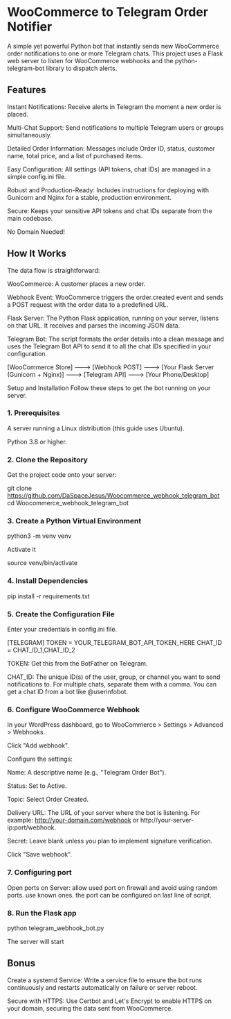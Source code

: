 # WooCommerce to Telegram Order Notifier
A simple yet powerful Python bot that instantly sends new WooCommerce order notifications to one or more Telegram chats. This project uses a Flask web server to listen for WooCommerce webhooks and the python-telegram-bot library to dispatch alerts.


## Features
Instant Notifications: Receive alerts in Telegram the moment a new order is placed.

Multi-Chat Support: Send notifications to multiple Telegram users or groups simultaneously.

Detailed Order Information: Messages include Order ID, status, customer name, total price, and a list of purchased items.

Easy Configuration: All settings (API tokens, chat IDs) are managed in a simple config.ini file.

Robust and Production-Ready: Includes instructions for deploying with Gunicorn and Nginx for a stable, production environment.

Secure: Keeps your sensitive API tokens and chat IDs separate from the main codebase.

No Domain Needed!


## How It Works
The data flow is straightforward:

WooCommerce: A customer places a new order.

Webhook Event: WooCommerce triggers the order.created event and sends a POST request with the order data to a predefined URL.

Flask Server: The Python Flask application, running on your server, listens on that URL. It receives and parses the incoming JSON data.

Telegram Bot: The script formats the order details into a clean message and uses the Telegram Bot API to send it to all the chat IDs specified in your configuration.

[WooCommerce Store] ---> [Webhook POST] ---> [Your Flask Server (Gunicorn + Nginx)] ---> [Telegram API] ---> [Your Phone/Desktop]

Setup and Installation
Follow these steps to get the bot running on your server.

### 1. Prerequisites
A server running a Linux distribution (this guide uses Ubuntu).

Python 3.8 or higher.

### 2. Clone the Repository
Get the project code onto your server:

git clone https://github.com/DaSpaceJesus/Woocommerce_webhook_telegram_bot
cd Woocommerce_webhook_telegram_bot

### 3. Create a Python Virtual Environment

python3 -m venv venv

Activate it

source venv/bin/activate

### 4. Install Dependencies

pip install -r requirements.txt

### 5. Create the Configuration File

Enter your credentials in config.ini file.

[TELEGRAM]
TOKEN = YOUR_TELEGRAM_BOT_API_TOKEN_HERE
CHAT_ID = CHAT_ID_1,CHAT_ID_2

TOKEN: Get this from the BotFather on Telegram.

CHAT_ID: The unique ID(s) of the user, group, or channel you want to send notifications to. For multiple chats, separate them with a comma. You can get a chat ID from a bot like @userinfobot.

### 6. Configure WooCommerce Webhook
In your WordPress dashboard, go to WooCommerce > Settings > Advanced > Webhooks.

Click "Add webhook".

Configure the settings:

Name: A descriptive name (e.g., "Telegram Order Bot").

Status: Set to Active.

Topic: Select Order Created.

Delivery URL: The URL of your server where the bot is listening. For example: http://your-domain.com/webhook or http://your-server-ip:port/webhook.

Secret: Leave blank unless you plan to implement signature verification.

Click "Save webhook".

### 7. Configuring port
Open ports on Server: allow used port on firewall and avoid using random ports. use known ones.
the port can be configured on last line of script.

### 8. Run the Flask app
python telegram_webhook_bot.py

The server will start


## Bonus
Create a systemd Service: Write a service file to ensure the bot runs continuously and restarts automatically on failure or server reboot.

Secure with HTTPS: Use Certbot and Let's Encrypt to enable HTTPS on your domain, securing the data sent from WooCommerce.
